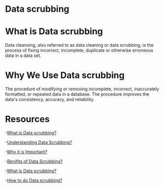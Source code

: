# Data scrubbing
# What is Data scrubbing
Data cleansing, also referred to as data cleaning or data scrubbing, is the process of fixing incorrect, incomplete, duplicate or otherwise erroneous data in a data set.
# Why We Use Data scrubbing
The procedure of modifying or removing incomplete, incorrect, inaccurately formatted, or repeated data in a database.
The procedure improves the data's consistency, accuracy, and reliability.


# Resources
-[What is Data scrubbing?](https://www.geeksforgeeks.org/what-is-data-scrubbing/)

-[Understanding Data Scrubbing?](https://hevodata.com/learn/data-scrubbing/)

-[Why it is Important?](https://blog.insycle.com/data-scrubbing)

-[Benifits of Data Scrubbing?](https://www.tableau.com/learn/articles/what-is-data-cleaning)

-[What is Data scrubbing?](https://www.youtube.com/watch?v=NWqL3ZccBBM)

-[How to do Data scrubbing?](https://www.youtube.com/watch?v=qxpKCBV60U4)
